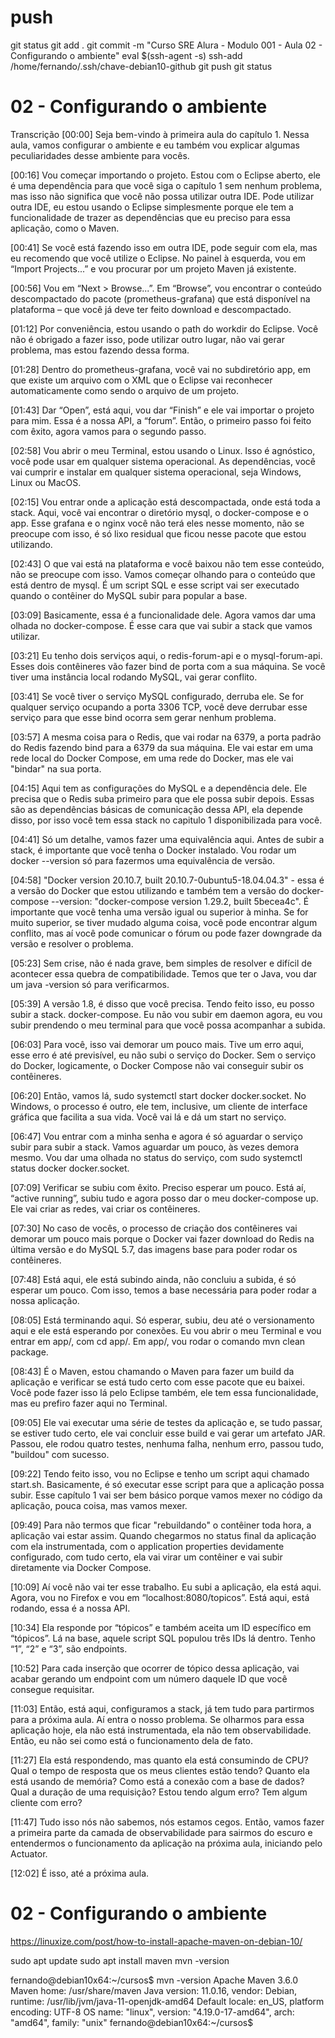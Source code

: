 
# ##############################################################################################################################################################
# ##############################################################################################################################################################
# ##############################################################################################################################################################
# ##############################################################################################################################################################
# push

git status
git add .
git commit -m "Curso SRE Alura - Modulo 001 - Aula 02 - Configurando o ambiente"
eval $(ssh-agent -s)
ssh-add /home/fernando/.ssh/chave-debian10-github
git push
git status




# ##############################################################################################################################################################
# ##############################################################################################################################################################
# ##############################################################################################################################################################
# ##############################################################################################################################################################
# 02 - Configurando o ambiente

Transcrição
[00:00] Seja bem-vindo à primeira aula do capítulo 1. Nessa aula, vamos configurar o ambiente e eu também vou explicar algumas peculiaridades desse ambiente para vocês.

[00:16] Vou começar importando o projeto. Estou com o Eclipse aberto, ele é uma dependência para que você siga o capítulo 1 sem nenhum problema, mas isso não significa que você não possa utilizar outra IDE. Pode utilizar outra IDE, eu estou usando o Eclipse simplesmente porque ele tem a funcionalidade de trazer as dependências que eu preciso para essa aplicação, como o Maven.

[00:41] Se você está fazendo isso em outra IDE, pode seguir com ela, mas eu recomendo que você utilize o Eclipse. No painel à esquerda, vou em “Import Projects...” e vou procurar por um projeto Maven já existente.

[00:56] Vou em “Next > Browse...”. Em “Browse”, vou encontrar o conteúdo descompactado do pacote (prometheus-grafana) que está disponível na plataforma – que você já deve ter feito download e descompactado.

[01:12] Por conveniência, estou usando o path do workdir do Eclipse. Você não é obrigado a fazer isso, pode utilizar outro lugar, não vai gerar problema, mas estou fazendo dessa forma.

[01:28] Dentro do prometheus-grafana, você vai no subdiretório app, em que existe um arquivo com o XML que o Eclipse vai reconhecer automaticamente como sendo o arquivo de um projeto.

[01:43] Dar “Open”, está aqui, vou dar “Finish” e ele vai importar o projeto para mim. Essa é a nossa API, a “forum”. Então, o primeiro passo foi feito com êxito, agora vamos para o segundo passo.

[02:58] Vou abrir o meu Terminal, estou usando o Linux. Isso é agnóstico, você pode usar em qualquer sistema operacional. As dependências, você vai cumprir e instalar em qualquer sistema operacional, seja Windows, Linux ou MacOS.

[02:15] Vou entrar onde a aplicação está descompactada, onde está toda a stack. Aqui, você vai encontrar o diretório mysql, o docker-compose e o app. Esse grafana e o nginx você não terá eles nesse momento, não se preocupe com isso, é só lixo residual que ficou nesse pacote que estou utilizando.

[02:43] O que vai está na plataforma e você baixou não tem esse conteúdo, não se preocupe com isso. Vamos começar olhando para o conteúdo que está dentro de mysql. É um script SQL e esse script vai ser executado quando o contêiner do MySQL subir para popular a base.

[03:09] Basicamente, essa é a funcionalidade dele. Agora vamos dar uma olhada no docker-compose. É esse cara que vai subir a stack que vamos utilizar.

[03:21] Eu tenho dois serviços aqui, o redis-forum-api e o mysql-forum-api. Esses dois contêineres vão fazer bind de porta com a sua máquina. Se você tiver uma instância local rodando MySQL, vai gerar conflito.

[03:41] Se você tiver o serviço MySQL configurado, derruba ele. Se for qualquer serviço ocupando a porta 3306 TCP, você deve derrubar esse serviço para que esse bind ocorra sem gerar nenhum problema.

[03:57] A mesma coisa para o Redis, que vai rodar na 6379, a porta padrão do Redis fazendo bind para a 6379 da sua máquina. Ele vai estar em uma rede local do Docker Compose, em uma rede do Docker, mas ele vai "bindar" na sua porta.

[04:15] Aqui tem as configurações do MySQL e a dependência dele. Ele precisa que o Redis suba primeiro para que ele possa subir depois. Essas são as dependências básicas de comunicação dessa API, ela depende disso, por isso você tem essa stack no capitulo 1 disponibilizada para você.

[04:41] Só um detalhe, vamos fazer uma equivalência aqui. Antes de subir a stack, é importante que você tenha o Docker instalado. Vou rodar um docker --version só para fazermos uma equivalência de versão.

[04:58] "Docker version 20.10.7, built 20.10.7-0ubuntu5-18.04.04.3" - essa é a versão do Docker que estou utilizando e também tem a versão do docker-compose --version: "docker-compose version 1.29.2, built 5becea4c". É importante que você tenha uma versão igual ou superior à minha. Se for muito superior, se tiver mudado alguma coisa, você pode encontrar algum conflito, mas aí você pode comunicar o fórum ou pode fazer downgrade da versão e resolver o problema.

[05:23] Sem crise, não é nada grave, bem simples de resolver e difícil de acontecer essa quebra de compatibilidade. Temos que ter o Java, vou dar um java -version só para verificarmos.

[05:39] A versão 1.8, é disso que você precisa. Tendo feito isso, eu posso subir a stack. docker-compose. Eu não vou subir em daemon agora, eu vou subir prendendo o meu terminal para que você possa acompanhar a subida.

[06:03] Para você, isso vai demorar um pouco mais. Tive um erro aqui, esse erro é até previsível, eu não subi o serviço do Docker. Sem o serviço do Docker, logicamente, o Docker Compose não vai conseguir subir os contêineres.

[06:20] Então, vamos lá, sudo systemctl start docker docker.socket. No Windows, o processo é outro, ele tem, inclusive, um cliente de interface gráfica que facilita a sua vida. Você vai lá e dá um start no serviço.

[06:47] Vou entrar com a minha senha e agora é só aguardar o serviço subir para subir a stack. Vamos aguardar um pouco, às vezes demora mesmo. Vou dar uma olhada no status do serviço, com sudo systemctl status docker docker.socket.

[07:09] Verificar se subiu com êxito. Preciso esperar um pouco. Está aí, “active running”, subiu tudo e agora posso dar o meu docker-compose up. Ele vai criar as redes, vai criar os contêineres.

[07:30] No caso de vocês, o processo de criação dos contêineres vai demorar um pouco mais porque o Docker vai fazer download do Redis na última versão e do MySQL 5.7, das imagens base para poder rodar os contêineres.

[07:48] Está aqui, ele está subindo ainda, não concluiu a subida, é só esperar um pouco. Com isso, temos a base necessária para poder rodar a nossa aplicação.

[08:05] Está terminando aqui. Só esperar, subiu, deu até o versionamento aqui e ele está esperando por conexões. Eu vou abrir o meu Terminal e vou entrar em app/, com cd app/. Em app/, vou rodar o comando mvn clean package.

[08:43] É o Maven, estou chamando o Maven para fazer um build da aplicação e verificar se está tudo certo com esse pacote que eu baixei. Você pode fazer isso lá pelo Eclipse também, ele tem essa funcionalidade, mas eu prefiro fazer aqui no Terminal.

[09:05] Ele vai executar uma série de testes da aplicação e, se tudo passar, se estiver tudo certo, ele vai concluir esse build e vai gerar um artefato JAR. Passou, ele rodou quatro testes, nenhuma falha, nenhum erro, passou tudo, "buildou" com sucesso.

[09:22] Tendo feito isso, vou no Eclipse e tenho um script aqui chamado start.sh. Basicamente, é só executar esse script para que a aplicação possa subir. Esse capítulo 1 vai ser bem básico porque vamos mexer no código da aplicação, pouca coisa, mas vamos mexer.

[09:49] Para não termos que ficar "rebuildando" o contêiner toda hora, a aplicação vai estar assim. Quando chegarmos no status final da aplicação com ela instrumentada, com o application properties devidamente configurado, com tudo certo, ela vai virar um contêiner e vai subir diretamente via Docker Compose.

[10:09] Aí você não vai ter esse trabalho. Eu subi a aplicação, ela está aqui. Agora, vou no Firefox e vou em “localhost:8080/topicos”. Está aqui, está rodando, essa é a nossa API.

[10:34] Ela responde por “tópicos” e também aceita um ID específico em “tópicos”. Lá na base, aquele script SQL populou três IDs lá dentro. Tenho “1”, “2” e “3”, são endpoints.

[10:52] Para cada inserção que ocorrer de tópico dessa aplicação, vai acabar gerando um endpoint com um número daquele ID que você consegue requisitar.

[11:03] Então, está aqui, configuramos a stack, já tem tudo para partirmos para a próxima aula. Aí entra o nosso problema. Se olharmos para essa aplicação hoje, ela não está instrumentada, ela não tem observabilidade. Então, eu não sei como está o funcionamento dela de fato.

[11:27] Ela está respondendo, mas quanto ela está consumindo de CPU? Qual o tempo de resposta que os meus clientes estão tendo? Quanto ela está usando de memória? Como está a conexão com a base de dados? Qual a duração de uma requisição? Estou tendo algum erro? Tem algum cliente com erro?

[11:47] Tudo isso nós não sabemos, nós estamos cegos. Então, vamos fazer a primeira parte da camada de observabilidade para sairmos do escuro e entendermos o funcionamento da aplicação na próxima aula, iniciando pelo Actuator.

[12:02] É isso, até a próxima aula.






# ##############################################################################################################################################################
# ##############################################################################################################################################################
# ##############################################################################################################################################################
# ##############################################################################################################################################################
# 02 - Configurando o ambiente

<https://linuxize.com/post/how-to-install-apache-maven-on-debian-10/>

sudo apt update
sudo apt install maven
mvn -version

fernando@debian10x64:~/cursos$ mvn -version
Apache Maven 3.6.0
Maven home: /usr/share/maven
Java version: 11.0.16, vendor: Debian, runtime: /usr/lib/jvm/java-11-openjdk-amd64
Default locale: en_US, platform encoding: UTF-8
OS name: "linux", version: "4.19.0-17-amd64", arch: "amd64", family: "unix"
fernando@debian10x64:~/cursos$
